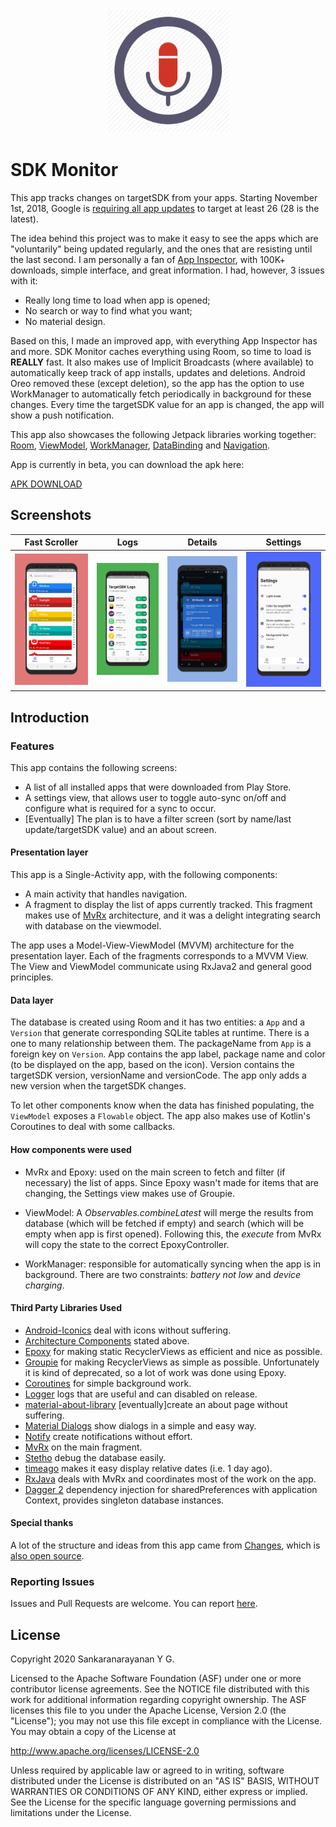 <p align="center"><img src="assets/logo.png" alt="ChangeDetection" height="200px"></p>

SDK Monitor
=================

This app tracks changes on targetSDK from your apps. Starting November 1st, 2018, Google is [requiring all app updates](https://developer.android.com/distribute/best-practices/develop/target-sdk) to target at least 26 (28 is the latest).

The idea behind this project was to make it easy to see the apps which are "voluntarily" being updated regularly, and the ones that are resisting until the last second.
I am personally a fan of [App Inspector](https://play.google.com/store/apps/details?id=bg.projectoria.appinspector), with 100K+ downloads, simple interface, and great information. I had, however, 3 issues with it:

* Really long time to load when app is opened;
* No search or way to find what you want;
* No material design.

Based on this, I made an improved app, with everything App Inspector has and more. SDK Monitor caches everything using Room, so time to load is **REALLY** fast.
It also makes use of Implicit Broadcasts (where available) to automatically keep track of app installs, updates and deletions.
Android Oreo removed these (except deletion), so the app has the option to use WorkManager to automatically fetch periodically in background for these changes.
Every time the targetSDK value for an app is changed, the app will show a push notification.

This app also showcases the following Jetpack libraries working together: [Room](https://developer.android.com/topic/libraries/architecture/room.html), [ViewModel](https://developer.android.com/reference/android/arch/lifecycle/ViewModel.html), [WorkManager](https://developer.android.com/topic/libraries/architecture/workmanager), [DataBinding](https://developer.android.com/topic/libraries/data-binding/) and [Navigation](https://developer.android.com/topic/libraries/architecture/navigation/).

App is currently in beta, you can download the apk here:

[APK DOWNLOAD](https://github.com/sankaryg/voicesearch/raw/master/assets/sdkmonitor.apk)

## Screenshots

| Fast Scroller | Logs | Details | Settings |
|:-:|:-:|:-:|:-:|
| ![First](assets/main.png?raw=true) | ![Sec](assets/logs.png?raw=true) | ![Third](assets/details.jpg?raw=true) | ![Fourth](assets/settings.png?raw=true) |

Introduction
------------

### Features

This app contains the following screens:
* A list of all installed apps that were downloaded from Play Store.
* A settings view, that allows user to toggle auto-sync on/off and configure what is required for a sync to occur.
* \[Eventually\] The plan is to have a filter screen (sort by name/last update/targetSDK value) and an about screen.

#### Presentation layer

This app is a Single-Activity app, with the following components:
* A main activity that handles navigation.
* A fragment to display the list of apps currently tracked. This fragment makes use of [MvRx](https://github.com/airbnb/MvRx) architecture, and it was a delight integrating search with database on the viewmodel.

The app uses a Model-View-ViewModel (MVVM) architecture for the presentation layer. Each of the fragments corresponds to a MVVM View.
The View and ViewModel communicate using RxJava2 and general good principles.

#### Data layer

The database is created using Room and it has two entities: a `App` and a `Version` that generate corresponding SQLite tables at runtime.
There is a one to many relationship between them. The packageName from `App` is a foreign key on `Version`.
App contains the app label, package name and color (to be displayed on the app, based on the icon).
Version contains the targetSDK version, versionName and versionCode. The app only adds a new version when the targetSDK changes.

To let other components know when the data has finished populating, the `ViewModel` exposes a `Flowable` object.
The app also makes use of Kotlin's Coroutines to deal with some callbacks.

#### How components were used

* MvRx and Epoxy: used on the main screen to fetch and filter (if necessary) the list of apps. Since Epoxy wasn't made for items that are changing, the Settings view makes use of Groupie.

* ViewModel: A *Observables.combineLatest* will merge the results from database (which will be fetched if empty) and search (which will be empty when app is first opened). Following this, the *execute* from MvRx will copy the state to the correct EpoxyController.

* WorkManager: responsible for automatically syncing when the app is in background.
There are two constraints: *battery not low* and *device charging*.

#### Third Party Libraries Used

  * [Android-Iconics][1] deal with icons without suffering.
  * [Architecture Components][2] stated above.
  * [Epoxy][3] for making static RecyclerViews as efficient and nice as possible.
  * [Groupie][4] for making RecyclerViews as simple as possible. Unfortunately it is kind of deprecated, so a lot of work was done using Epoxy.
  * [Coroutines][5] for simple background work.
  * [Logger][6] logs that are useful and can disabled on release.
  * [material-about-library][7] \[eventually\]create an about page without suffering.
  * [Material Dialogs][8] show dialogs in a simple and easy way.
  * [Notify][9] create notifications without effort.
  * [MvRx][10] on the main fragment.
  * [Stetho][11] debug the database easily.
  * [timeago][12] makes it easy display relative dates (i.e. 1 day ago).
  * [RxJava][13] deals with MvRx and coordinates most of the work on the app.
  * [Dagger 2][14] dependency injection for sharedPreferences with application Context, provides singleton database instances.

#### Special thanks
A lot of the structure and ideas from this app came from [Changes](https://play.google.com/store/apps/details?id=com.saladevs.changelogclone), which is [also open source](https://github.com/GSala/Changelogs).


[1]: https://github.com/mikepenz/Android-Iconics
[2]: https://developer.android.com/topic/libraries/architecture/
[3]: https://github.com/airbnb/epoxy
[4]: https://github.com/lisawray/groupie
[5]: https://github.com/Kotlin/kotlinx.coroutines
[6]: https://github.com/orhanobut/logger
[7]: https://github.com/daniel-stoneuk/material-about-library
[8]: https://github.com/afollestad/material-dialogs
[9]: https://github.com/Karn/notify
[10]: https://github.com/airbnb/MvRx
[11]: http://facebook.github.io/stetho/
[12]: https://github.com/marlonlom/timeago
[13]: https://github.com/ReactiveX/RxJava
[14]: https://github.com/google/dagger


### Reporting Issues

Issues and Pull Requests are welcome.
You can report [here](https://github.com/sankaryg/voicesearch/issues).

License
-------

Copyright 2020 Sankaranarayanan Y G.

Licensed to the Apache Software Foundation (ASF) under one or more contributor
license agreements.  See the NOTICE file distributed with this work for
additional information regarding copyright ownership.  The ASF licenses this
file to you under the Apache License, Version 2.0 (the "License"); you may not
use this file except in compliance with the License.  You may obtain a copy of
the License at

http://www.apache.org/licenses/LICENSE-2.0

Unless required by applicable law or agreed to in writing, software
distributed under the License is distributed on an "AS IS" BASIS, WITHOUT
WARRANTIES OR CONDITIONS OF ANY KIND, either express or implied.  See the
License for the specific language governing permissions and limitations under
the License.
